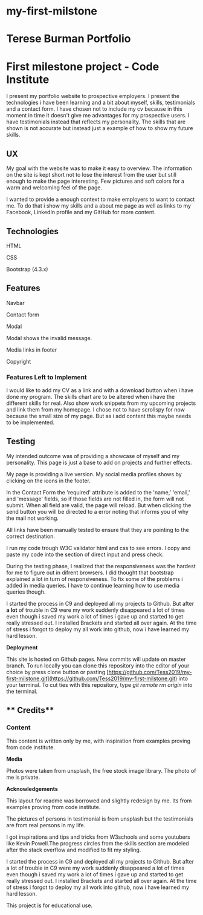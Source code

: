 # my-first-milstone
# **Terese Burman Portfolio**

# First milestone project - Code Institute

I present my portfolio website to prospective employers. I present the technologies i have been learning and a bit about myself, skills, testimonials and a contact form. I have chosen not to include my cv because in this moment in time it doesn't give me advantages for my prospective users. I have testimonials instead that reflects my personality. The skills that are shown is not accurate but instead just a example of how to show my future skills.


## **UX**

My goal with the website was to make it easy to overview. The information on the site is kept short not to lose the interest from the user but still enough to make the page interesting. Few pictures and soft colors for a warm and welcoming feel of the page.

I wanted to provide a enough context to make employers to want to contact me. To do that i show my skills and a about me page as well as links to my Facebook, LinkedIn profile and my GitHub for more content.

 

## **Technologies**

HTML

CSS

Bootstrap (4.3.x)

## **Features**

Navbar

Contact form

Modal

Modal shows the invalid message.

Media links in footer

Copyright

### **Features Left to Implement**

I would  like to add my CV as a link and with a download button when i have done my program. The skills chart are to be altered when i have the different skills for real. Also show work snippets from my upcoming projects and link them from my homepage. I chose not to have scrollspy for now because the small size of my page. But as i add content this maybe needs to be implemented.

## **Testing**

My intended outcome was of providing a showcase of myself and my personality. This page is just a base to add on projects and further effects.

My page is providing a live version. My social media profiles shows by clicking on the icons in the footer.

In the Contact Form the 'required' attribute is added to the 'name,' 'email,' and 'message' fields, so if those fields are not filled in, the form will not submit. When all field are valid, the page will reload. But when clicking the send button you will be directed to a error noting that informs you of why the mail not working.

All links have been manually tested to ensure that they are pointing to the correct destination.

I run my code trough W3C validator html and css to see errors. I copy and paste my code into the section of direct input and press check.

During the testing phase, I realized that the responsiveness was the hardest for me to figure out in difrent browsers. I did thought that bootstrap explained a lot in turn of responsiveness. To fix some of the problems i added in media queries. I have to continue learning how to use media queries though.

I started the process in C9 and deployed all my projects to Github. But after **a lot** of trouble in C9 were my work suddenly disappeared a lot of times even though i saved my work a lot of times i gave up and started to get really stressed out. I installed Brackets and started all over again. At the time of stress i forgot to deploy my all work into github, now i have learned my hard lesson.  



**Deployment**

This site is hosted on Github pages. New commits will update on master branch. To run locally you can clone this repository into the editor of your choice by press clone button or pasting [https://github.com/Tess2019/my-first-milstone.git](https://github.com/Tess2019/my-first-milstone.git) into your terminal. To cut ties with this repository, type *git remote rm origin* into the terminal.

## **					Credits**

### **Content**

This content is written only by me, with inspiration from examples proving from code institute.

  **Media**

Photos were taken from unsplash, the free stock image library. The photo of me is private.

**Acknowledgements**

This layout for readme was borrowed and slightly redesign by me. Its from examples proving from code institute.

The pictures of persons in testimonial is from unsplash but the testimonials are from real persons in my life.

I got inspirations and tips and tricks from W3schools and some youtubers like Kevin Powell.The progress circles from the skills section are modeled after the stack overflow and modified to fit my styling.

I started the process in C9 and deployed all my projects to Github. But after a lot of trouble in C9 were my work suddenly disappeared a lot of times even though i saved my work a lot of times i gave up and started to get really stressed out. I installed Brackets and started all over again. At the time of stress i forgot to deploy my all work into github, now i have learned my hard lesson.  

This project is for educational use.

